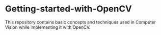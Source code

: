 # Getting-started-with-OpenCV
This repository contains basic concepts and techniques used in Computer Vision while implementing it with OpenCV.
